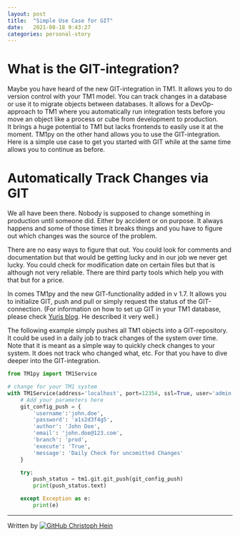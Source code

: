 ```yaml
---
layout: post
title:  "Simple Use Case for GIT"
date:   2021-08-18 9:43:27
categories: personal-story
---
```


What is the GIT-integration?
=====
Maybe you have heard of the new GIT-integration in TM1. It allows you to do version control with your TM1 model. You can track changes in a database or use it to migrate objects between databases. It allows for a DevOp-approach to TM1 where you automatically run integration tests before you move an object like a process or cube from development to production.  
It brings a huge potential to TM1 but lacks frontends to easily use it at the moment. TM1py on the other hand allows you to use the GIT-integration. Here is a simple use case to get you started with GIT while at the same time allows you to continue as before. 


Automatically Track Changes via GIT
=====

We all have been there. Nobody is supposed to change something in production until someone did. Either by accident or on purpose. It always happens and some of those times it breaks things and you have to figure out which changes was the source of the problem. 

There are no easy ways to figure that out. You could look for comments and documentation but that would be getting lucky and in our job we never get lucky. You could check for modification date on certain files but that is although not very reliable. There are third party tools which help you with that but for a price. 

In comes TM1py and the new GIT-functionality added in v 1.7. It allows you to initialize GIT, push and pull or simply request the status of the GIT-connection. (For information on how to set up GIT in your TM1 database, please check [Yuris blog](https://www.ykud.com/blog/cognos/tm1-cognos/git-integration-for-tm1-part-1/). He described it very well.)

The following example simply pushes all TM1 objects into a GIT-repository. It could be used in a daily job to track changes of the system over time. Note that it is meant as a simple way to quickly check changes to your system. It does not track who changed what, etc. For that you have to dive deeper into the GIT-integration. 

``` python
from TM1py import TM1Service

# change for your TM1 system
with TM1Service(address='localhost', port=12354, ssl=True, user='admin', password='apple') as tm1:
    # Add your parameters here
    git_config_push = {
        'username':'john.doe',
        'password': 'a1s2d3f4g5',
        'author': 'John Doe',
        'email': 'john.doe@123.com',
        'branch': 'prod',
        'execute': 'True',
        'message': 'Daily Check for uncomitted Changes' 
    }

    try:
        push_status = tm1.git.git_push(git_config_push)
        print(push_status.text)

    except Exception as e:
        print(e)

```


_____

Written by [![GitHub](https://i.stack.imgur.com/tskMh.png) Christoph Hein](https://github.com/scrumthing)